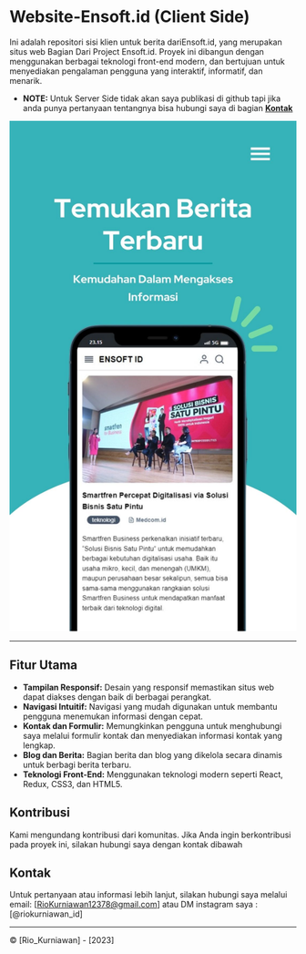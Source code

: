 # Website-Ensoft.id (Client Side)

Ini adalah repositori sisi klien untuk berita dariEnsoft.id, yang merupakan situs web Bagian Dari Project Ensoft.id.
Proyek ini dibangun dengan menggunakan berbagai teknologi front-end modern, dan bertujuan untuk menyediakan pengalaman pengguna yang interaktif, informatif, dan menarik.

- **NOTE:** Untuk Server Side tidak akan saya publikasi di github tapi jika anda punya pertanyaan tentangnya bisa hubungi saya di bagian [**Kontak**](#Kontak)

![img1](https://github.com/Riokurniawan-id/Website-Ensoft.id-Client/blob/main/src/assets/1.jpg)

---

## Fitur Utama

- **Tampilan Responsif:** Desain yang responsif memastikan situs web dapat diakses dengan baik di berbagai perangkat.
- **Navigasi Intuitif:** Navigasi yang mudah digunakan untuk membantu pengguna menemukan informasi dengan cepat.
- **Kontak dan Formulir:** Memungkinkan pengguna untuk menghubungi saya melalui formulir kontak dan menyediakan informasi kontak yang lengkap.
- **Blog dan Berita:** Bagian berita dan blog yang dikelola secara dinamis untuk berbagi berita terbaru.
- **Teknologi Front-End:** Menggunakan teknologi modern seperti React, Redux, CSS3, dan HTML5.

## Kontribusi

Kami mengundang kontribusi dari komunitas. Jika Anda ingin berkontribusi pada proyek ini, silakan hubungi saya dengan kontak dibawah

## Kontak

Untuk pertanyaan atau informasi lebih lanjut, silakan hubungi saya melalui email: [RioKurniawan12378@gmail.com]
atau DM instagram saya :
[@riokurniawan_id]

---

© [Rio_Kurniawan] - [2023]
